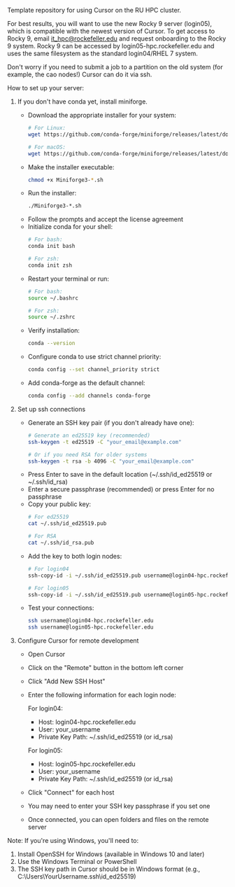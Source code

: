 Template repository for using Cursor on the RU HPC cluster.

For best results, you will want to use the new Rocky 9 server (login05), which is compatible with the newest version of Cursor. To get access to Rocky 9, email it_hpc@rockefeller.edu and request onboarding to the Rocky 9 system. Rocky 9 can be accessed by login05-hpc.rockefeller.edu and uses the same filesystem as the standard login04/RHEL 7 system. 

Don't worry if you need to submit a job to a partition on the old system (for example, the cao nodes!) Cursor can do it via ssh.

How to set up your server:
1. If you don't have conda yet, install miniforge.
   - Download the appropriate installer for your system:
     ```bash
     # For Linux:
     wget https://github.com/conda-forge/miniforge/releases/latest/download/Miniforge3-Linux-x86_64.sh
     
     # For macOS:
     wget https://github.com/conda-forge/miniforge/releases/latest/download/Miniforge3-MacOSX-x86_64.sh
     ```
   - Make the installer executable:
     ```bash
     chmod +x Miniforge3-*.sh
     ```
   - Run the installer:
     ```bash
     ./Miniforge3-*.sh
     ```
   - Follow the prompts and accept the license agreement
   - Initialize conda for your shell:
     ```bash
     # For bash:
     conda init bash
     
     # For zsh:
     conda init zsh
     ```
   - Restart your terminal or run:
     ```bash
     # For bash:
     source ~/.bashrc
     
     # For zsh:
     source ~/.zshrc
     ```
   - Verify installation:
     ```bash
     conda --version
     ```
   - Configure conda to use strict channel priority:
     ```bash
     conda config --set channel_priority strict
     ```
   - Add conda-forge as the default channel:
     ```bash
     conda config --add channels conda-forge
     ```

2. Set up ssh connections
   - Generate an SSH key pair (if you don't already have one):
     ```bash
     # Generate an ed25519 key (recommended)
     ssh-keygen -t ed25519 -C "your_email@example.com"
     
     # Or if you need RSA for older systems
     ssh-keygen -t rsa -b 4096 -C "your_email@example.com"
     ```
   - Press Enter to save in the default location (~/.ssh/id_ed25519 or ~/.ssh/id_rsa)
   - Enter a secure passphrase (recommended) or press Enter for no passphrase
   - Copy your public key:
     ```bash
     # For ed25519
     cat ~/.ssh/id_ed25519.pub
     
     # For RSA
     cat ~/.ssh/id_rsa.pub
     ```
   - Add the key to both login nodes:
     ```bash
     # For login04
     ssh-copy-id -i ~/.ssh/id_ed25519.pub username@login04-hpc.rockefeller.edu
     
     # For login05
     ssh-copy-id -i ~/.ssh/id_ed25519.pub username@login05-hpc.rockefeller.edu
     ```
   - Test your connections:
     ```bash
     ssh username@login04-hpc.rockefeller.edu
     ssh username@login05-hpc.rockefeller.edu
     ```

3. Configure Cursor for remote development
   - Open Cursor
   - Click on the "Remote" button in the bottom left corner
   - Click "Add New SSH Host"
   - Enter the following information for each login node:
     
     For login04:
     - Host: login04-hpc.rockefeller.edu
     - User: your_username
     - Private Key Path: ~/.ssh/id_ed25519 (or id_rsa)
     
     For login05:
     - Host: login05-hpc.rockefeller.edu
     - User: your_username
     - Private Key Path: ~/.ssh/id_ed25519 (or id_rsa)
   
   - Click "Connect" for each host
   - You may need to enter your SSH key passphrase if you set one
   - Once connected, you can open folders and files on the remote server

Note: If you're using Windows, you'll need to:
1. Install OpenSSH for Windows (available in Windows 10 and later)
2. Use the Windows Terminal or PowerShell
3. The SSH key path in Cursor should be in Windows format (e.g., C:\Users\YourUsername\.ssh\id_ed25519)